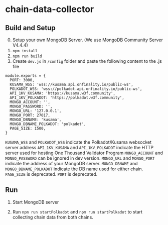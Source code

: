 # chain-data-collector

## Build and Setup

0. Setup your own MongoDB Server. (We use MongoDB Community Server V4.4.4)
1. ```npm install```
2. ```npm run build```
3. Create ```dev.js``` in ```/config``` folder
and paste the following content to the .js file

```js=
module.exports = {
  PORT: 3000,
  KUSAMA_WSS: 'wss://kusama.api.onfinality.io/public-ws',
  POLKADOT_WSS: 'wss://polkadot.api.onfinality.io/public-ws',
  API_1KV_KUSAMA: 'https://kusama.w3f.community',
  API_1KV_POLKADOT: 'https://polkadot.w3f.community',
  MONGO_ACCOUNT: '',
  MONGO_PASSWORD: '',
  MONGO_URL: '127.0.0.1',
  MONGO_PORT: 27017,
  MONGO_DBNAME: 'kusama',
  MONGO_DBNAME_POLKADOT: 'polkadot',
  PAGE_SIZE: 1500,
}
```

`KUSAMA_WSS` and `POLKADOT_WSS` indicate the Polkadot/Kusama websocket server address
`API_1KV_KUSAMA` and `API_1KV_POLKADOT` indicate the HTTP server used for hosting One Thousand Validator Program
`MONGO_ACCOUNT` and `MONGO_PASSWORD` can be ignored in dev version.
`MONGO_URL` and `MONGO_PORT` indicate the address of your MongoDB server.
`MONGO_DBNAME` and `MONGO_DBNAME_POLKADOT` indicate the DB name used for either chain.
`PAGE_SIZE` is deprecated.
`PORT` is deprecated.

## Run

1. Start MongoDB server

2. Run `npm run startPolkadot` and `npm run startPolkadot` to start collecting chain data from both chains.
